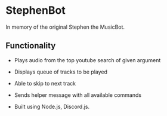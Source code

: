 # StephenBot
In memory of the original Stephen the MusicBot.

## Functionality
* Plays audio from the top youtube search of given argument
* Displays queue of tracks to be played
* Able to skip to next track
* Sends helper message with all available commands


* Built using Node.js, Discord.js.

